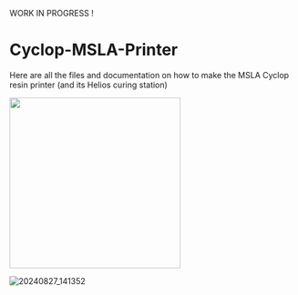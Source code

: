 WORK IN PROGRESS !

# Cyclop-MSLA-Printer
Here are all the files and documentation on how to make the MSLA Cyclop resin printer (and its Helios curing station)

<img src="https://github.com/user-attachments/assets/3f6423d7-d4d9-450d-b9a8-6193b93963fb" width="300" height="300">


![20240827_141352](https://github.com/user-attachments/assets/7448be07-8adf-4481-8f03-20445411a94a)

